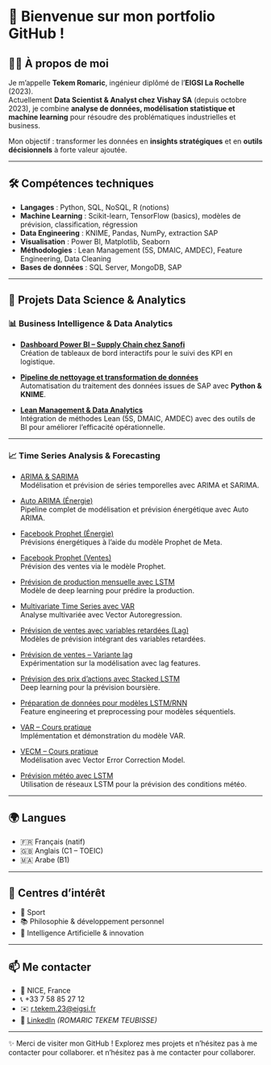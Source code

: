# 👋 Bienvenue sur mon portfolio GitHub !

## 🙋‍♂️ À propos de moi
Je m’appelle **Tekem Romaric**, ingénieur diplômé de l’**EIGSI La Rochelle** (2023).  
Actuellement **Data Scientist & Analyst chez Vishay SA** (depuis octobre 2023), je combine **analyse de données, modélisation statistique et machine learning** pour résoudre des problématiques industrielles et business.  

Mon objectif : transformer les données en **insights stratégiques** et en **outils décisionnels** à forte valeur ajoutée.  

---

## 🛠️ Compétences techniques
- **Langages** : Python, SQL, NoSQL, R (notions)  
- **Machine Learning** : Scikit-learn, TensorFlow (basics), modèles de prévision, classification, régression  
- **Data Engineering** : KNIME, Pandas, NumPy, extraction SAP  
- **Visualisation** : Power BI, Matplotlib, Seaborn  
- **Méthodologies** : Lean Management (5S, DMAIC, AMDEC), Feature Engineering, Data Cleaning  
- **Bases de données** : SQL Server, MongoDB, SAP  

---

## 📂 Projets Data Science & Analytics

### 📊 Business Intelligence & Data Analytics
- **[Dashboard Power BI – Supply Chain chez Sanofi](https://github.com/ton-profil/project-supplychain)**  
  Création de tableaux de bord interactifs pour le suivi des KPI en logistique.  

- **[Pipeline de nettoyage et transformation de données](https://github.com/ton-profil/project-datacleaning)**  
  Automatisation du traitement des données issues de SAP avec **Python & KNIME**.  

- **[Lean Management & Data Analytics](https://github.com/ton-profil/project-lean)**  
  Intégration de méthodes Lean (5S, DMAIC, AMDEC) avec des outils de BI pour améliorer l’efficacité opérationnelle.  

---

### 📈 Time Series Analysis & Forecasting

- [ARIMA & SARIMA](https://github.com/jsdbvsdk/Time-series-analysis-and-forecasting/blob/main/ARIMA%20and%20Seasonal%20ARIMA.ipynb)  
  Modélisation et prévision de séries temporelles avec ARIMA et SARIMA.  

- [Auto ARIMA (Énergie)](https://github.com/jsdbvsdk/Time-series-analysis-and-forecasting/blob/main/End%20to%20End%20Time%20Series%20Modeling%20using%20Auto%20ARIMA(Energie).ipynb)  
  Pipeline complet de modélisation et prévision énergétique avec Auto ARIMA.  

- [Facebook Prophet (Énergie)](https://github.com/jsdbvsdk/Time-series-analysis-and-forecasting/blob/main/Facebook%20Prophet(Energie).ipynb)  
  Prévisions énergétiques à l’aide du modèle Prophet de Meta.  

- [Facebook Prophet (Ventes)](https://github.com/jsdbvsdk/Time-series-analysis-and-forecasting/blob/main/Le_Prophet(Sales%20Prediction).ipynb)  
  Prévision des ventes via le modèle Prophet.  

- [Prévision de production mensuelle avec LSTM](https://github.com/jsdbvsdk/Time-series-analysis-and-forecasting/blob/main/Monthly_Production_prediction_using_lstm.ipynb)  
  Modèle de deep learning pour prédire la production.  

- [Multivariate Time Series avec VAR](https://github.com/jsdbvsdk/Time-series-analysis-and-forecasting/blob/main/Multivariate%20Time%20series%20using%20Vector%20Autoregression%20(VAR).ipynb)  
  Analyse multivariée avec Vector Autoregression.  

- [Prévision de ventes avec variables retardées (Lag)](https://github.com/jsdbvsdk/Time-series-analysis-and-forecasting/blob/main/Prevision_de_vente-FP1_lag-Without_blg.ipynb)  
  Modèles de prévision intégrant des variables retardées.  

- [Prévision de ventes – Variante lag](https://github.com/jsdbvsdk/Time-series-analysis-and-forecasting/blob/main/Prevision_de_ventep_lag-.ipynb)  
  Expérimentation sur la modélisation avec lag features.  

- [Prévision des prix d’actions avec Stacked LSTM](https://github.com/jsdbvsdk/Time-series-analysis-and-forecasting/blob/main/Stock%20Price%20Prediction%20And%20Forecasting%20Using%20Stacked%20LSTM-%20Deep%20Learning.ipynb)  
  Deep learning pour la prévision boursière.  

- [Préparation de données pour modèles LSTM/RNN](https://github.com/jsdbvsdk/Time-series-analysis-and-forecasting/blob/main/Time%20Series%20Data%20Preparation%20for%20Deep%20Learning%20(LSTM%2C%20RNN)%20models.ipynb)  
  Feature engineering et preprocessing pour modèles séquentiels.  

- [VAR – Cours pratique](https://github.com/jsdbvsdk/Time-series-analysis-and-forecasting/blob/main/VAR%20model%20lesson.ipynb)  
  Implémentation et démonstration du modèle VAR.  

- [VECM – Cours pratique](https://github.com/jsdbvsdk/Time-series-analysis-and-forecasting/blob/main/VECM%20model%20lesson.ipynb)  
  Modélisation avec Vector Error Correction Model.  

- [Prévision météo avec LSTM](https://github.com/jsdbvsdk/Time-series-analysis-and-forecasting/blob/main/Weather_prediction_(LSTM).ipynb)  
  Utilisation de réseaux LSTM pour la prévision des conditions météo.  

---

## 🌍 Langues
- 🇫🇷 Français (natif)  
- 🇬🇧 Anglais (C1 – TOEIC)  
- 🇲🇦 Arabe (B1)  

---

## 🎯 Centres d’intérêt
- 🏀 Sport  
- 📚 Philosophie & développement personnel  
- 🤖 Intelligence Artificielle & innovation  

---

## 📫 Me contacter
- 📍 NICE, France  
- 📞 +33 7 58 85 27 12  
- ✉️ [r.tekem.23@eigsi.fr](mailto:r.tekem.23@eigsi.fr)  
- 💼 [LinkedIn](https://www.linkedin.com/) *(ROMARIC TEKEM TEUBISSE)*  

---
✨ Merci de visiter mon GitHub ! Explorez mes projets et n’hésitez pas à me contacter pour collaborer.
et n’hésitez pas à me contacter pour collaborer.

